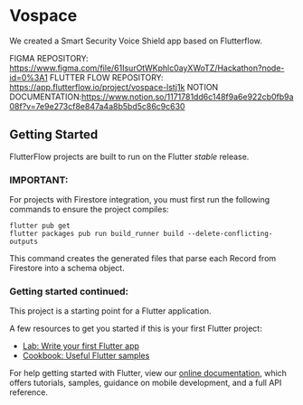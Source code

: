 # Vospace

We created a Smart Security Voice Shield app based on Flutterflow.

FIGMA REPOSITORY: https://www.figma.com/file/61IsurOtWKphlc0ayXWoTZ/Hackathon?node-id=0%3A1
FLUTTER FLOW REPOSITORY: https://app.flutterflow.io/project/vospace-lstj1k
NOTION DOCUMENTATION:https://www.notion.so/1171781dd6c148f9a6e922cb0fb9a08f?v=7e9e273cf8e847a4a8b5bd5c86c9c630

## Getting Started

FlutterFlow projects are built to run on the Flutter _stable_ release.

### IMPORTANT:

For projects with Firestore integration, you must first run the following commands to ensure the project compiles:

```
flutter pub get
flutter packages pub run build_runner build --delete-conflicting-outputs
```

This command creates the generated files that parse each Record from Firestore into a schema object.

### Getting started continued:

This project is a starting point for a Flutter application.

A few resources to get you started if this is your first Flutter project:

- [Lab: Write your first Flutter app](https://flutter.dev/docs/get-started/codelab)
- [Cookbook: Useful Flutter samples](https://flutter.dev/docs/cookbook)

For help getting started with Flutter, view our
[online documentation](https://flutter.dev/docs), which offers tutorials,
samples, guidance on mobile development, and a full API reference.
